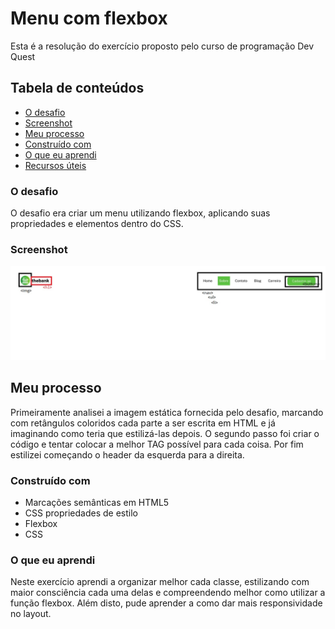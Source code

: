 # Menu com flexbox

Esta é a resolução do exercício proposto pelo curso de programação Dev Quest

## Tabela de conteúdos

  - [O desafio](#O-desafio)
  - [Screenshot](#screenshot)
  - [Meu processo](#meu-processo)
  - [Construído com](#construído-com)
  - [O que eu aprendi](#o-que-eu-aprendi)
  - [Recursos úteis](#recursos-úteis)


### O desafio

O desafio era criar um menu utilizando flexbox, aplicando suas propriedades e elementos dentro do CSS.

### Screenshot

<img src="./images/Layout.jpg">


## Meu processo

Primeiramente analisei a  imagem estática fornecida pelo desafio, marcando com retângulos coloridos cada parte a ser escrita em HTML e já imaginando como teria que estilizá-las depois.
O segundo passo foi criar o código e tentar colocar a melhor TAG possível para cada coisa.
Por fim estilizei começando o header da esquerda para a direita.

### Construído com

- Marcações semânticas em HTML5
- CSS propriedades de estilo
- Flexbox
- CSS

### O que eu aprendi

Neste exercício aprendi a organizar melhor cada classe, estilizando com maior consciência cada uma delas e compreendendo melhor como utilizar a função flexbox. Além disto, pude aprender a como dar mais responsividade no layout.
